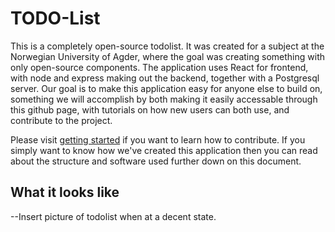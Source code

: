 # TODO-List

This is a completely open-source todolist. It was created for a subject at the Norwegian University of Agder, where the goal was creating something with only open-source components. The application uses React for frontend, with node and express making out the backend, together with a Postgresql server. Our goal is to make this application easy for anyone else to build on, something we will accomplish by both making it easily accessable through this github page, with tutorials on how new users can both use, and contribute to the project.

Please visit [getting started](https://github.com/EliasBN/todo/blob/elias/guides/gettingstarted.md) if you want to learn how to contribute. If you simply want to know how we've created this application then you can read about the structure and software used further down on this document.

## What it looks like

--Insert picture of todolist when at a decent state.
